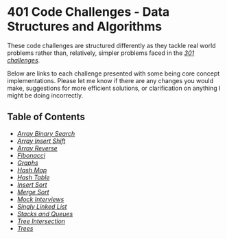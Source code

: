 # 401 Code Challenges - Data Structures and Algorithms

These code challenges are structured differently as they tackle real world problems rather than, relatively, simpler problems faced in the _[301 challenges](../README.md)_.

Below are links to each challenge presented with some being core concept implementations. Please let me know if there are any changes you would make, suggestions for more efficient solutions, or clarification on anything I might be doing incorrectly.

## Table of Contents

- _[Array Binary Search](./array-binary-search/README.md)_
- _[Array Insert Shift](./array-insert-shift/README.md)_
- _[Array Reverse](./array-reverse/README.md)_
- _[Fibonacci](./fibonacci/README.md)_
- _[Graphs](./graphs/README.md)_
- _[Hash Map](./hash-map/README.md)_
- _[Hash Table](./hash-table/README.md)_
- _[Insert Sort](./insert-sort/README.md)_
- _[Merge Sort](./merge-sort/README.md)_
- _[Mock Interviews](./mock-interviews/README.md)_
- _[Singly Linked List](./singly-linked-list/README.md)_
- _[Stacks and Queues](./stacks-and-queues/README.md)_
- _[Tree Intersection](./tree-intersection/README.md)_
- _[Trees](./trees/README.md)_
